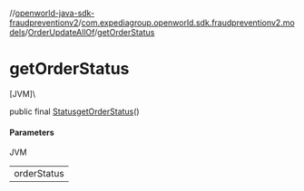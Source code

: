 //[openworld-java-sdk-fraudpreventionv2](../../../index.md)/[com.expediagroup.openworld.sdk.fraudpreventionv2.models](../index.md)/[OrderUpdateAllOf](index.md)/[getOrderStatus](get-order-status.md)

# getOrderStatus

[JVM]\

public final [Status](../-status/index.md)[getOrderStatus](get-order-status.md)()

#### Parameters

JVM

| |
|---|
| orderStatus |
